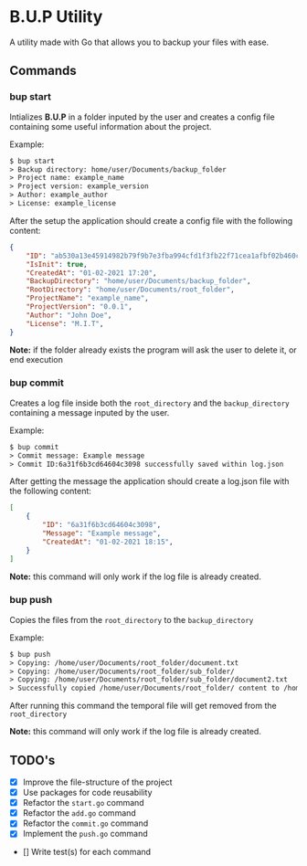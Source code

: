 # B.U.P Utility

A utility made with Go that allows you to backup your files with ease.

## Commands

### **bup start**

Intializes **B.U.P** in a folder inputed by the user and creates a config file
containing some useful information about the project.

Example:

```txt
$ bup start
> Backup directory: home/user/Documents/backup_folder
> Project name: example_name
> Project version: example_version
> Author: example_author
> License: example_license
```

After the setup the application should create a config file with the following content:

```json
{
    "ID": "ab530a13e45914982b79f9b7e3fba994cfd1f3fb22f71cea1afbf02b460c6d1d",
    "IsInit": true,
    "CreatedAt": "01-02-2021 17:20",    
    "BackupDirectory": "home/user/Documents/backup_folder",
    "RootDirectory": "home/user/Documents/root_folder",
    "ProjectName": "example_name",
    "ProjectVersion": "0.0.1",
    "Author": "John Doe",
    "License": "M.I.T",
}
```

**Note:** if the folder already exists the program will ask the user to delete it, or end execution

### **bup commit**

Creates a log file inside both the `root_directory` and the `backup_directory` containing a message inputed by the user.

Example:

```txt
$ bup commit
> Commit message: Example message
> Commit ID:6a31f6b3cd64604c3098 successfully saved within log.json
```

After getting the message the application should create a log.json file with the following content:

```json
[
    {
        "ID": "6a31f6b3cd64604c3098",
        "Message": "Example message",
        "CreatedAt": "01-02-2021 18:15",
    }
]
```

**Note:** this command will only work if the log file is already created.

### **bup push**

Copies the files from the `root_directory` to the `backup_directory`

Example:

```txt
$ bup push
> Copying: /home/user/Documents/root_folder/document.txt
> Copying: /home/user/Documents/root_folder/sub_folder/
> Copying: /home/user/Documents/root_folder/sub_folder/document2.txt
> Successfully copied /home/user/Documents/root_folder/ content to /home/user/Documents/backup_folder/
```

After running this command the temporal file will get removed from the `root_directory`

**Note:** this command will only work if the log file is already created.

## TODO's

- [x] Improve the file-structure of the project
- [x] Use packages for code reusability
- [x] Refactor the `start.go` command
- [x] Refactor the `add.go` command
- [x] Refactor the `commit.go` command
- [x] Implement the `push.go` command
- [] Write test(s) for each command
